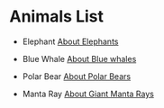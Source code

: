 # Animals List

* Elephant
[About Elephants](elephant.md)


* Blue Whale
[About Blue whales](blue-whale.md)


* Polar Bear
[About Polar Bears](polar-bear.md)


* Manta Ray
[About Giant Manta Rays](manta-ray.md)
